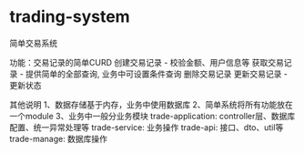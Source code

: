 # trading-system
简单交易系统

功能：交易记录的简单CURD
创建交易记录 - 校验金额、用户信息等
获取交易记录 - 提供简单的全部查询, 业务中可设置条件查询
删除交易记录
更新交易记录 - 更新状态

其他说明
1、数据存储基于内存，业务中使用数据库
2、简单系统将所有功能放在一个module
3、业务中一般分业务模块
    trade-application: controller层、数据库配置、统一异常处理等
    trade-service: 业务操作
    trade-api: 接口、dto、util等
    trade-manage: 数据库操作